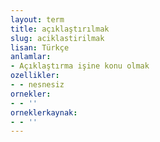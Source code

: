 ```yaml
---
layout: term
title: açıklaştırılmak
slug: aciklastirilmak
lisan: Türkçe
anlamlar:
- Açıklaştırma işine konu olmak
ozellikler:
- - nesnesiz
ornekler:
- - ''
orneklerkaynak:
- - ''
---
```


